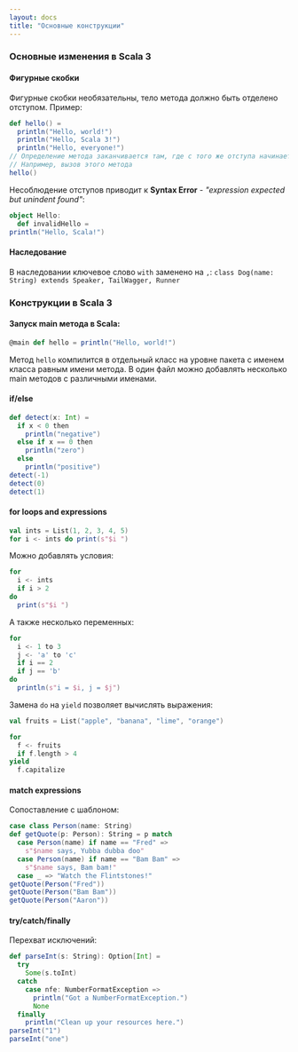 ```yaml
---
layout: docs
title: "Основные конструкции"
---
```


### Основные изменения в Scala 3

#### Фигурные скобки

Фигурные скобки необязательны, тело метода должно быть отделено отступом.
Пример:

```scala mdoc
def hello() = 
  println("Hello, world!")
  println("Hello, Scala 3!")
  println("Hello, everyone!")
// Определение метода заканчивается там, где с того же отступа начинается следующая конструкция.
// Например, вызов этого метода  
hello() 
```

Несоблюдение отступов приводит к **Syntax Error** - _"expression expected but unindent found"_:

```scala
object Hello:
  def invalidHello =
println("Hello, Scala!")
```

#### Наследование

В наследовании ключевое слово `with` заменено на `,`:
`class Dog(name: String) extends Speaker, TailWagger, Runner`


### Конструкции в Scala 3

#### Запуск main метода в Scala:

```scala
@main def hello = println("Hello, world!")
```

Метод `hello` компилится в отдельный класс на уровне пакета с именем класса равным имени метода.
В один файл можно добавлять несколько main методов с различными именами.

#### if/else

```scala mdoc
def detect(x: Int) = 
  if x < 0 then
    println("negative")
  else if x == 0 then
    println("zero")
  else
    println("positive")
detect(-1)    
detect(0) 
detect(1) 
```

#### for loops and expressions

```scala mdoc
val ints = List(1, 2, 3, 4, 5)
for i <- ints do print(s"$i ")
```

Можно добавлять условия:

```scala mdoc
for
  i <- ints
  if i > 2
do
  print(s"$i ")
```

А также несколько переменных:
```scala mdoc
for
  i <- 1 to 3
  j <- 'a' to 'c'
  if i == 2
  if j == 'b'
do
  println(s"i = $i, j = $j")
```

Замена `do` на `yield` позволяет вычислять выражения:

```scala mdoc:silent
val fruits = List("apple", "banana", "lime", "orange")
```
```scala mdoc
for
  f <- fruits
  if f.length > 4
yield
  f.capitalize
```

#### match expressions

Сопоставление с шаблоном:

```scala mdoc
case class Person(name: String)
def getQuote(p: Person): String = p match
  case Person(name) if name == "Fred" =>
    s"$name says, Yubba dubba doo"
  case Person(name) if name == "Bam Bam" =>
    s"$name says, Bam bam!"
  case _ => "Watch the Flintstones!"
getQuote(Person("Fred"))
getQuote(Person("Bam Bam"))
getQuote(Person("Aaron")) 
```

#### try/catch/finally

Перехват исключений:

```scala mdoc
def parseInt(s: String): Option[Int] = 
  try
    Some(s.toInt)
  catch
    case nfe: NumberFormatException => 
      println("Got a NumberFormatException.")
      None
  finally
    println("Clean up your resources here.")
parseInt("1")
parseInt("one")
```
